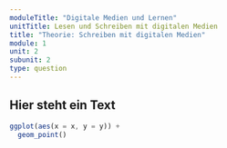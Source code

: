 ```yaml
---
moduleTitle: "Digitale Medien und Lernen"
unitTitle: Lesen und Schreiben mit digitalen Medien
title: "Theorie: Schreiben mit digitalen Medien"
module: 1
unit: 2
subunit: 2
type: question
---
```



## Hier steht ein Text

```javascript
ggplot(aes(x = x, y = y)) + 
  geom_point()
```